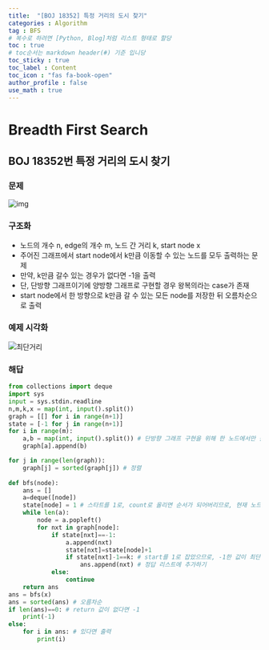 ```yaml
---
title:  "[BOJ 18352] 특정 거리의 도시 찾기"
categories : Algorithm
tag : BFS
# 복수로 하려면 [Python, Blog]처럼 리스트 형태로 할당
toc : true
# toc순서는 markdown header(#) 기준 입니당
toc_sticky : true
toc_label : Content
toc_icon : "fas fa-book-open"
author_profile : false
use_math : true
---
```


# Breadth First Search

## BOJ 18352번 특정 거리의 도시 찾기

### 문제
![img](https://github.com/SEUNGYEOPOH/SEUNGYEOPOH/assets/81912557/3f503fec-2742-4114-8137-7803c3df6d0d)

### 구조화
- 노드의 개수 n, edge의 개수 m, 노드 간 거리 k, start node x
- 주어진 그래프에서 start node에서 k만큼 이동할 수 있는 노드를 모두 출력하는 문제
- 만약, k만큼 갈수 있는 경우가 없다면 -1을 출력
- 단, 단방향 그래프이기에 양방향 그래프로 구현할 경우 왕복의라는 case가 존재
- start node에서 한 방향으로 k만큼 갈 수 있는 모든 node를 저장한 뒤 오름차순으로 출력 

### 예제 시각화
![최단거리](https://github.com/SEUNGYEOPOH/SEUNGYEOPOH/assets/81912557/0369a928-341f-4d7d-92da-44c9302ffe5f)




### 해답
```python
from collections import deque
import sys
input = sys.stdin.readline
n,m,k,x = map(int, input().split())
graph = [[] for i in range(n+1)]
state = [-1 for j in range(n+1)]
for i in range(m):
    a,b = map(int, input().split()) # 단방향 그래프 구현을 위해 한 노드에서만 갈 수 있도록
    graph[a].append(b)

for j in range(len(graph)):
    graph[j] = sorted(graph[j]) # 정렬 
    
def bfs(node):
    ans = []
    a=deque([node])
    state[node] = 1 # 스타트를 1로, count로 올리면 순서가 되어버리므로, 현재 노드의 거리를 다음 노드의 +1씩 더해주며 depth 계산
    while len(a):
        node = a.popleft()
        for nxt in graph[node]:
            if state[nxt]==-1:
                a.append(nxt)
                state[nxt]=state[node]+1
                if state[nxt]-1==k: # start를 1로 잡았으므로, -1한 값이 최단거리와 동일한 경우
                    ans.append(nxt) # 정답 리스트에 추가하기
            else:
                continue
    return ans
ans = bfs(x)
ans = sorted(ans) # 오름차순
if len(ans)==0: # return 값이 없다면 -1
    print(-1)
else:
    for i in ans: # 있다면 출력
        print(i)
```


